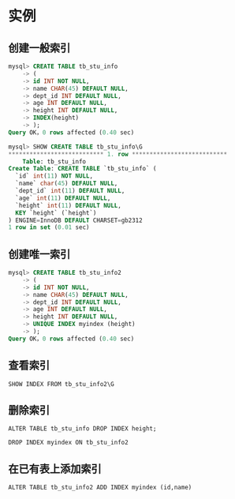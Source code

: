 # 实例

## 创建一般索引

```sql
mysql> CREATE TABLE tb_stu_info
    -> (
    -> id INT NOT NULL,
    -> name CHAR(45) DEFAULT NULL,
    -> dept_id INT DEFAULT NULL,
    -> age INT DEFAULT NULL,
    -> height INT DEFAULT NULL,
    -> INDEX(height)
    -> );
Query OK，0 rows affected (0.40 sec)

mysql> SHOW CREATE TABLE tb_stu_info\G
*************************** 1. row ***************************
    Table: tb_stu_info
Create Table: CREATE TABLE `tb_stu_info` (
  `id` int(11) NOT NULL,
  `name` char(45) DEFAULT NULL,
  `dept_id` int(11) DEFAULT NULL,
  `age` int(11) DEFAULT NULL,
  `height` int(11) DEFAULT NULL,
  KEY `height` (`height`)
) ENGINE=InnoDB DEFAULT CHARSET=gb2312
1 row in set (0.01 sec)
```

## 创建唯一索引

```sql
mysql> CREATE TABLE tb_stu_info2
    -> (
    -> id INT NOT NULL,
    -> name CHAR(45) DEFAULT NULL,
    -> dept_id INT DEFAULT NULL,
    -> age INT DEFAULT NULL,
    -> height INT DEFAULT NULL,
    -> UNIQUE INDEX myindex (height)
    -> );
Query OK，0 rows affected (0.40 sec)
```

## 查看索引

`SHOW INDEX FROM tb_stu_info2\G`

## 删除索引

`ALTER TABLE tb_stu_info DROP INDEX height;`

`DROP INDEX myindex ON tb_stu_info2`

## 在已有表上添加索引

`ALTER TABLE tb_stu_info2 ADD INDEX myindex (id,name)`
